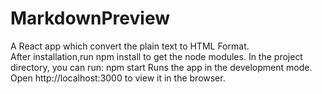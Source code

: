 # MarkdownPreview
A React app which convert the plain text to HTML Format.  
After installation,run npm install to get the node modules.
In the project directory, you can run: npm start Runs the app in the development mode.  
Open http://localhost:3000 to view it in the browser. 
